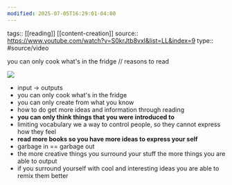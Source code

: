 ```yaml
---
modified: 2025-07-05T16:29:01-04:00
---
```

tags:: [[reading]] [[content-creation]]
source:: https://www.youtube.com/watch?v=S0krJtb8vxI&list=LL&index=9
type:: #source/video

you can only cook what's in the fridge // reasons to read

![](https://www.youtube.com/watch?v=S0krJtb8vxI&list=LL&index=9)  

- input -> outputs
- you can only cook what's in the fridge
- you can only create from what you know
- how to do get more ideas and information through reading
- **you can only think things that you were introduced to**
- limiting vocabulary we a way to control people, so they cannot express how they feel
- **read more books so you have more ideas to express your self**
- garbage in == garbage out
- the more creative things you surround your stuff the more things you are able to output
- if you surround yourself with cool and interesting ideas you are able to remix them better